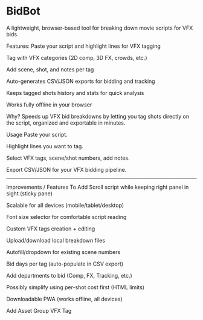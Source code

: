 # BidBot
A lightweight, browser-based tool for breaking down movie scripts for VFX bids.

Features:
Paste your script and highlight lines for VFX tagging

Tag with VFX categories (2D comp, 3D FX, crowds, etc.)

Add scene, shot, and notes per tag

Auto-generates CSV/JSON exports for bidding and tracking

Keeps tagged shots history and stats for quick analysis

Works fully offline in your browser

Why?
Speeds up VFX bid breakdowns by letting you tag shots directly on the script, organized and exportable in minutes.

Usage
Paste your script.

Highlight lines you want to tag.

Select VFX tags, scene/shot numbers, add notes.

Export CSV/JSON for your VFX bidding pipeline.


-----------------------------------------------------

Improvements / Features To Add
 Scroll script while keeping right panel in sight (sticky pane)

 Scalable for all devices (mobile/tablet/desktop)

 Font size selector for comfortable script reading

 Custom VFX tags creation + editing

 Upload/download local breakdown files

 Autofill/dropdown for existing scene numbers

 Bid days per tag (auto-populate in CSV export)

 Add departments to bid (Comp, FX, Tracking, etc.)

 Possibly simplify using per-shot cost first (HTML limits)

 Downloadable PWA (works offline, all devices)

 Add Asset Group VFX Tag


